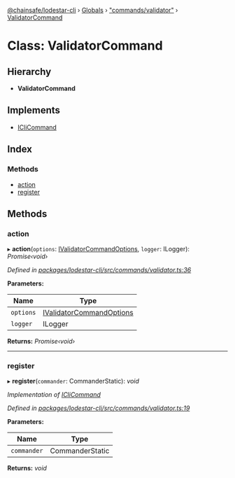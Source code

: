 [@chainsafe/lodestar-cli](../README.md) › [Globals](../globals.md) › ["commands/validator"](../modules/_commands_validator_.md) › [ValidatorCommand](_commands_validator_.validatorcommand.md)

# Class: ValidatorCommand

## Hierarchy

* **ValidatorCommand**

## Implements

* [ICliCommand](../interfaces/_commands_interface_.iclicommand.md)

## Index

### Methods

* [action](_commands_validator_.validatorcommand.md#action)
* [register](_commands_validator_.validatorcommand.md#register)

## Methods

###  action

▸ **action**(`options`: [IValidatorCommandOptions](../interfaces/_commands_validator_.ivalidatorcommandoptions.md), `logger`: ILogger): *Promise‹void›*

*Defined in [packages/lodestar-cli/src/commands/validator.ts:36](https://github.com/ChainSafe/lodestar/blob/26046d408/packages/lodestar-cli/src/commands/validator.ts#L36)*

**Parameters:**

Name | Type |
------ | ------ |
`options` | [IValidatorCommandOptions](../interfaces/_commands_validator_.ivalidatorcommandoptions.md) |
`logger` | ILogger |

**Returns:** *Promise‹void›*

___

###  register

▸ **register**(`commander`: CommanderStatic): *void*

*Implementation of [ICliCommand](../interfaces/_commands_interface_.iclicommand.md)*

*Defined in [packages/lodestar-cli/src/commands/validator.ts:19](https://github.com/ChainSafe/lodestar/blob/26046d408/packages/lodestar-cli/src/commands/validator.ts#L19)*

**Parameters:**

Name | Type |
------ | ------ |
`commander` | CommanderStatic |

**Returns:** *void*
